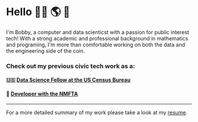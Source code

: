 # Hello 👨‍💻 🌎 👋

I'm Bobby, a computer and data scienticst with a passion for public interest tech! With a strong academic and professional background in mathematics and programing, I'm more than comfortable working on both the data and the engineering side of the coin. 


### Check out my previous civic tech work as a:
#### 🇺🇸 [Data Science Fellow at the US Census Bureau](https://github.com/codingitforward/cdfdemoday2021/blob/main/Bobby_Wells_Katie_Harris.pdf)
#### 🚸 [Developer with the NMFTA](https://github.com/hliu12/nmfta-code-for-good)

<!---
### Personal projects:
#### 🏀 [Check My Parlay](https://check-my-parlay.herokuapp.com/) 📊
- Check My Parlay is a full stack webapp that predcits safe basketball bets and displays data for the day's games with an interactive, user-facing dashboard.
--->


---
For a more detailed summary of my work please take a look at my [resume](https://drive.google.com/file/d/1Qin-uI_AyxfYejQUBPsbDROPoK2NuJYM/view?usp=sharing).
<!---
bobbywells52/bobbywells52 is a ✨ special ✨ repository because its `README.md` (this file) appears on your GitHub profile.
You can click the Preview link to take a look at your changes.
--->
